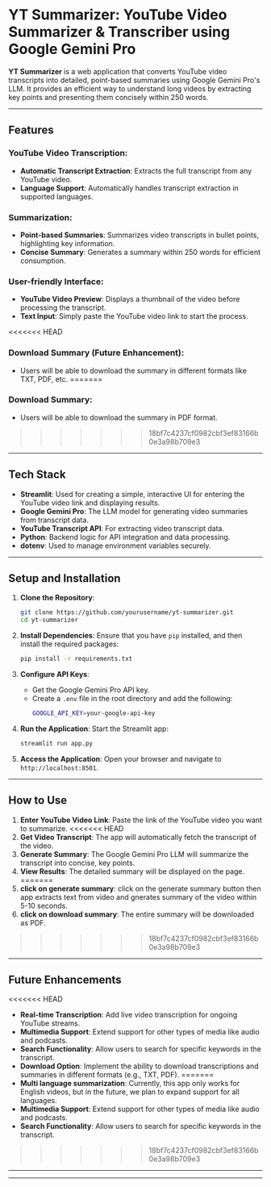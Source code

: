 
# **YT Summarizer: YouTube Video Summarizer & Transcriber using Google Gemini Pro**

**YT Summarizer** is a web application that converts YouTube video transcripts into detailed, point-based summaries using Google Gemini Pro's LLM. It provides an efficient way to understand long videos by extracting key points and presenting them concisely within 250 words.



---

## **Features**

### **YouTube Video Transcription:**
- **Automatic Transcript Extraction**: Extracts the full transcript from any YouTube video.
- **Language Support**: Automatically handles transcript extraction in supported languages.

### **Summarization**:
- **Point-based Summaries**: Summarizes video transcripts in bullet points, highlighting key information.
- **Concise Summary**: Generates a summary within 250 words for efficient consumption.

### **User-friendly Interface**:
- **YouTube Video Preview**: Displays a thumbnail of the video before processing the transcript.
- **Text Input**: Simply paste the YouTube video link to start the process.

<<<<<<< HEAD
### **Download Summary** (Future Enhancement):
- Users will be able to download the summary in different formats like TXT, PDF, etc.
=======
### **Download Summary**:
- Users will be able to download the summary in PDF format.
>>>>>>> 18bf7c4237cf0982cbf3ef83166b0e3a98b709e3

---

## **Tech Stack**

- **Streamlit**: Used for creating a simple, interactive UI for entering the YouTube video link and displaying results.
- **Google Gemini Pro**: The LLM model for generating video summaries from transcript data.
- **YouTube Transcript API**: For extracting video transcript data.
- **Python**: Backend logic for API integration and data processing.
- **dotenv**: Used to manage environment variables securely.

---

## **Setup and Installation**

1. **Clone the Repository**:
   ```bash
   git clone https://github.com/yourusername/yt-summarizer.git
   cd yt-summarizer
   ```

2. **Install Dependencies**:
   Ensure that you have `pip` installed, and then install the required packages:
   ```bash
   pip install -r requirements.txt
   ```

3. **Configure API Keys**:
   - Get the Google Gemini Pro API key.
   - Create a `.env` file in the root directory and add the following:
     ```bash
     GOOGLE_API_KEY=your-google-api-key
     ```

4. **Run the Application**:
   Start the Streamlit app:
   ```bash
   streamlit run app.py
   ```

5. **Access the Application**:
   Open your browser and navigate to `http://localhost:8501`.

---

## **How to Use**

1. **Enter YouTube Video Link**: Paste the link of the YouTube video you want to summarize.
<<<<<<< HEAD
2. **Get Video Transcript**: The app will automatically fetch the transcript of the video.
3. **Generate Summary**: The Google Gemini Pro LLM will summarize the transcript into concise, key points.
4. **View Results**: The detailed summary will be displayed on the page.
=======
2. **click on generate summary**: click on the generate summary button then app extracts text from video and gnerates summary of the video within 5-10 seconds.
3. **click on download summary**: The entire summary will be downloaded as PDF.
>>>>>>> 18bf7c4237cf0982cbf3ef83166b0e3a98b709e3

---

## **Future Enhancements**

<<<<<<< HEAD
- **Real-time Transcription**: Add live video transcription for ongoing YouTube streams.
- **Multimedia Support**: Extend support for other types of media like audio and podcasts.
- **Search Functionality**: Allow users to search for specific keywords in the transcript.
- **Download Option**: Implement the ability to download transcriptions and summaries in different formats (e.g., TXT, PDF).
=======
- **Multi language summarization**: Currently, this app only works for English videos, but in the future, we plan to expand support for all languages.
- **Multimedia Support**: Extend support for other types of media like audio and podcasts.
- **Search Functionality**: Allow users to search for specific keywords in the transcript.
>>>>>>> 18bf7c4237cf0982cbf3ef83166b0e3a98b709e3

---



---

